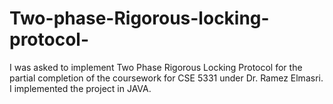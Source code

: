 # Two-phase-Rigorous-locking-protocol-
I was asked to implement Two Phase Rigorous Locking Protocol for the partial completion of the coursework for CSE 5331 under Dr. Ramez Elmasri. I implemented the project in JAVA.
